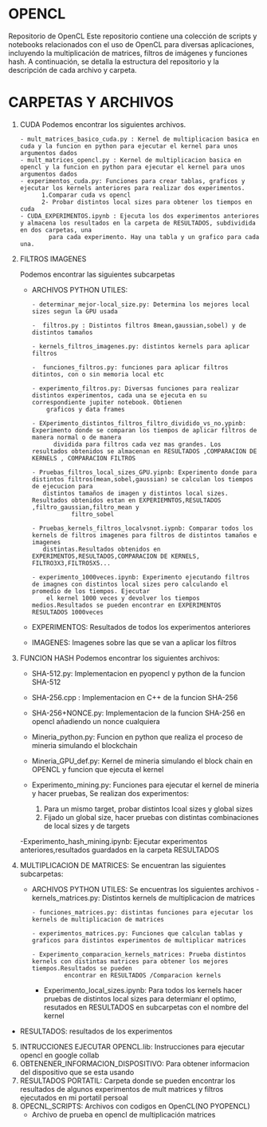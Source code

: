 # OPENCL

Repositorio de OpenCL
Este repositorio contiene una colección de scripts y notebooks relacionados con el uso de OpenCL para diversas aplicaciones, incluyendo la multiplicación de matrices, filtros de imágenes y funciones hash. A continuación, se detalla la estructura del repositorio y la descripción de cada archivo y carpeta.

# CARPETAS Y ARCHIVOS

1. CUDA
   Podemos encontrar los siguientes archivos.

       - mult_matrices_basico_cuda.py : Kernel de multiplicacion basica en cuda y la funcion en python para ejecutar el kernel para unos argumentos dados
       - mult_matrices_opencl.py : Kernel de multiplicacion basica en opencl y la funcion en python para ejecutar el kernel para unos argumentos dados
       - experimentos_cuda.py: Funciones para crear tablas, graficos y ejecutar los kernels anteriores para realizar dos experimentos.
             1.Comparar cuda vs opencl
             2- Probar distintos local sizes para obtener los tiempos en cuda
       - CUDA_EXPERIMENTOS.ipynb : Ejecuta los dos experimentos anteriores y almacena los resultados en la carpeta de RESULTADOS, subdividida en dos carpetas, una 
               para cada experimento. Hay una tabla y un grafico para cada una.

2. FILTROS IMAGENES

      Podemos encontrar las siguientes subcarpetas

      - ARCHIVOS PYTHON UTILES:
     
            - determinar_mejor-local_size.py: Determina los mejores local sizes segun la GPU usada
        
            -  filtros.py : Distintos filtros 8mean,gaussian,sobel) y de distintos tamaños
        
            - kernels_filtros_imagenes.py: distintos kernels para aplicar filtros
        
            -  funciones_filtros.py: funciones para aplicar filtros ditintos, con o sin memoria local etc
        
            - experimento_filtros.py: Diversas funciones para realizar distintos experimentos, cada una se ejecuta en su correspondiente jupiter notebook. Obtienen 
                graficos y data frames

            - EXperimento_distintos_filtros_filtro_dividido_vs_no.ypinb: Experimento donde se comparan los tiempos de aplicar filtros de manera normal o de manera 
                  dividida para filtros cada vez mas grandes. Los resultados obtenidos se almacenan en RESULTADOS ,COMPARACION DE KERNELS , COMPARACION FILTROS

            - Pruebas_filtros_local_sizes_GPU.yipnb: Experimento donde para distintos filtros(mean,sobel,gaussian) se calculan los tiempos de ejecucion para 
               distintos tamaños de imagen y distintos local sizes. Resultados obtenidos estan en EXPERIEMNTOS,RESULTADOS ,filtro_gaussian,filtro_mean y 
                       filtro_sobel

            - Pruebas_kernels_filtros_localvsnot.iypnb: Comparar todos los kernels de filtros imagenes para filtros de distintos tamaños e imagenes 
               distintas.Resultados obtenidos en EXPERIMENTOS,RESULTADOS,COMPARACION DE KERNELS, FILTRO3X3,FILTRO5X5...
        
            - experimento_1000veces.ipynb: Experimento ejecutando filtros de imagnes con distintos local sizes pero calculando el promedio de los tiempos. Ejecutar 
                el kernel 1000 veces y devolver los tiempos medios.Resultados se pueden encontrar en EXPERIMENTOS RESULTADOS 1000veces

      - EXPERIMENTOS: Resultados de todos los experimentos anteriores
      - IMAGENES: Imagenes sobre las que se van a aplicar los filtros

  3. FUNCION HASH
     Podemos encontrar los siguientes archivos:
        - SHA-512.py: Implementacion en pyopencl y python de la funcion SHA-512
          
        - SHA-256.cpp : Implementacion en C++ de la funcion SHA-256
          
        - SHA-256+NONCE.py: Implementacion de la funcion SHA-256 en opencl añadiendo un nonce cualquiera
          
        - Mineria_python.py: Funcion en python que realiza el proceso de mineria simulando el blockchain
          
        - Mineria_GPU_def.py: Kernel de  mineria simulando el block chain en OPENCL y funcion que ejecuta el kernel
          
        - Experimento_mining.py: Funciones para ejecutar el kernel de mineria y hacer pruebas, Se realizan dos experimentos:
             1. Para un mismo target, probar distintos lcoal sizes y global sizes
             2. Fijado un global size, hacer pruebas con distintas combinaciones de local sizes y de targets
                
        -Experimento_hash_mining.ipynb: Ejecutar experimentos anteriores,resultados guardados en la carpeta RESULTADOS

4. MULTIPLICACION DE MATRICES:
Se encuentran las siguientes subcarpetas:

   - ARCHIVOS PYTHON UTILES: Se encuentras los siguientes archivos
         - kernels_matrices.py: Distintos kernels de multiplicacion de matrices
     
         - funciones_matrices.py: distintas funciones para ejecutar los kernels de multiplicacion de matrices
     
         - experimentos_matrices.py: Funciones que calculan tablas y graficos para distintos experimentos de multiplicar matrices

         - Experimento_comparacion_kernels_matrices: Prueba distintos kernels con distintas matrices para obtener los mejores tiempos.Resultados se pueden 
                  encontrar en RESULTADOS /Comparacion kernels

        - Experimento_local_sizes.ipynb: Para todos los kernels hacer pruebas de distintos local sizes para determianr el optimo, resutados en RESULTADOS en 
               subcarpetas con el nombre del kernel
          
  - RESULTADOS: resultados de los experimentos

5. INTRUCCIONES EJECUTAR OPENCL.lib: Instrucciones para ejecutar opencl en google collab
6. OBTENENER_INFORMACION_DISPOSITIVO: Para obtener informacion del dispositivo que se esta usando
7. RESULTADOS PORTATIL: Carpeta donde se pueden encontrar los resultados de algunos experimentos de mult matrices y filtros ejecutados en mi portatil persoal
8. OPECNL_SCRIPTS: Archivos con codigos en OpenCL(NO PYOPENCL)
    - Archivo de prueba en opencl de multiplicación matrices
      
      
